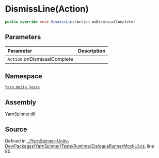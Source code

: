 # DismissLine\(Action\)

```csharp
public override void DismissLine(Action onDismissalComplete)
```

## Parameters

| Parameter | Description |
| :--- | :--- |
| `Action` onDismissalComplete |  |

## Namespace

[`Yarn.Unity.Tests`](../)

## Assembly

YarnSpinner.dll

## Source

Defined in [../YarnSpinner-Unity-Dev/Packages/YarnSpinner/Tests/Runtime/DialogueRunnerMockUI.cs](https://github.com/YarnSpinnerTool/YarnSpinner-Unity//blob/develop/Tests/Runtime/DialogueRunnerMockUI.cs#L80), line 80.


